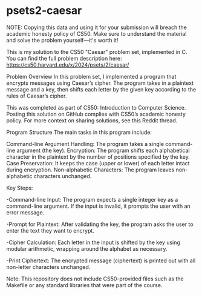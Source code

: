 # psets2-caesar

NOTE: Copying this data and using it for your submission will breach the academic honesty policy of CS50. Make sure to understand the material and solve the problem yourself—it's worth it!

This is my solution to the CS50 "Caesar" problem set, implemented in C. You can find the full problem description here: https://cs50.harvard.edu/x/2024/psets/2/caesar/

Problem Overview
In this problem set, I implemented a program that encrypts messages using Caesar’s cipher. The program takes in a plaintext message and a key, then shifts each letter by the given key according to the rules of Caesar’s cipher.

This was completed as part of CS50: Introduction to Computer Science. Posting this solution on GitHub complies with CS50’s academic honesty policy. For more context on sharing solutions, see this Reddit thread.

Program Structure
The main tasks in this program include:

Command-line Argument Handling: The program takes a single command-line argument (the key).
Encryption: The program shifts each alphabetical character in the plaintext by the number of positions specified by the key.
Case Preservation: It keeps the case (upper or lower) of each letter intact during encryption.
Non-alphabetic Characters: The program leaves non-alphabetic characters unchanged.

Key Steps:
<p>-Command-line Input: The program expects a single integer key as a command-line argument. If the input is invalid, it prompts the user with an error message.</p>
<p>-Prompt for Plaintext: After validating the key, the program asks the user to enter the text they want to encrypt.</p>
<p>-Cipher Calculation: Each letter in the input is shifted by the key using modular arithmetic, wrapping around the alphabet as necessary.</p>
<p>-Print Ciphertext: The encrypted message (ciphertext) is printed out with all non-letter characters unchanged.</p>

Note: This repository does not include CS50-provided files such as the Makefile or any standard libraries that were part of the course.

